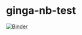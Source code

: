 # ginga-nb-test

[![Binder](https://mybinder.org/badge.svg)](https://mybinder.org/v2/gh/eteq/ginga-nb-test/master)
